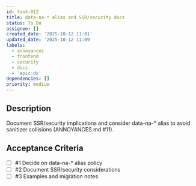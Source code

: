 ```yaml
---
id: task-012
title: data-na-* alias and SSR/security docs
status: To Do
assignee: []
created_date: '2025-10-12 11:01'
updated_date: '2025-10-12 11:09'
labels:
  - annoyances
  - frontend
  - security
  - docs
  - 'epic:dx'
dependencies: []
priority: medium
---
```


## Description

<!-- SECTION:DESCRIPTION:BEGIN -->
Document SSR/security implications and consider data-na-* alias to avoid sanitizer collisions (ANNOYANCES.md #11).
<!-- SECTION:DESCRIPTION:END -->

## Acceptance Criteria
<!-- AC:BEGIN -->
- [ ] #1 Decide on data-na-* alias policy
- [ ] #2 Document SSR/security considerations
- [ ] #3 Examples and migration notes
<!-- AC:END -->

